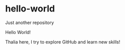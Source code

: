 # hello-world
Just another repository

Hello World!

Thalia here, I try to explore GitHub and learn new skills!
